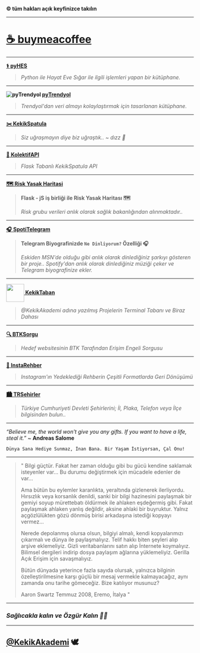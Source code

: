 **© tüm hakları açık keyfinizce takılın**

* * *

# **[☕️ buymeacoffee](https://keyiflerolsun.me/Kahve.md)**

* * *

**[⚕ pyHES](https://keyiflerolsun.me/pyHES)**

> *Python ile Hayat Eve Sığar ile ilgili işlemleri yapan bir kütüphane.*

* * *

**![pyTrendyol](https://www.trendyol.com/frontend/web/assets/images/favicon.ico) [pyTrendyol](https://keyiflerolsun.me/pyTrendyol)**

> *Trendyol'dan veri almayı kolaylaştırmak için tasarlanan kütüphane.*

* * *

**[✂️ KekikSpatula](https://keyiflerolsun.me/KekikSpatula)**

> *Siz uğraşmayın diye biz uğraştık.. ~ dızz 🐍*

* * *

**[🚀 KolektifAPI](https://keyiflerolsun.me/KolektifAPI)**

> *Flask Tabanlı KekikSpatula API*

* * *

**[🗺️ Risk Yasak Haritasi](https://keyiflerolsun.me/Risk-Yasak_Haritasi)**

> **Flask - jS iş birliği ile Risk Yasak Haritası 🗺**
>
> *Risk grubu verileri anlık olarak sağlık bakanlığından alınmaktadır..*

* * *

**[🎧 SpotiTelegram](https://keyiflerolsun.me/SpotiTelegram)**

> **Telegram Biyografinizde `Ne Dinliyorum?` Özelliği 🎧**
>
> *Eskiden MSN'de olduğu gibi anlık olarak dinlediğiniz şarkıyı gösteren bir proje..*
*Spotify'dan anlık olarak dinlediğiniz müziği çeker ve Telegram biyografinize ekler.*

* * *

**[<img src="https://www.akashtrehan.com/assets/images/emoji/terminal.png" height="48" align="center"> KekikTaban](https://keyiflerolsun.me/KekikTaban)**

> *@KekikAkademi adına yazılmış Projelerin Terminal Tabanı ve Biraz Dahası*

* * *

**[🔍 BTKSorgu](https://keyiflerolsun.me/BTKSorgu)**

> *Hedef websitesinin BTK Tarafından Erişim Engeli Sorgusu*

* * *

**[📖 InstaRehber](https://keyiflerolsun.me/InstaRehber)**

> *Instagram'ın Yedeklediği Rehberin Çeşitli Formatlarda Geri Dönüşümü*

* * *

**[🏙️ TRSehirler](https://keyiflerolsun.me/TRSehirler)**

> *Türkiye Cumhuriyeti Devleti Şehirlerini; İl, Plaka, Telefon veya İlçe bilgisinden bulun..*

* * *

*“Believe me, the world won't give you any gifts. If you want to have a life, steal it.”* ~ **Andreas Salome**

`Dünya Sana Hediye Sunmaz, İnan Bana. Bir Yaşam İstiyorsan, Çal Onu!`

* * *

> " Bilgi güçtür. Fakat her zaman olduğu gibi bu gücü kendine saklamak
> isteyenler var... Bu durumu değiştirmek için mücadele edenler de
> var...
> 
> Ama bütün bu eylemler karanlıkta, yeraltında gizlenerek ilerliyordu.
> Hırsızlık veya korsanlık denildi, sanki bir bilgi hazinesini paylaşmak
> bir gemiyi soyup mürettebatı öldürmek ile ahlaken eşdeğermiş gibi.
> Fakat paylaşmak ahlaken yanlış değildir, aksine ahlaki bir buyruktur.
> Yalnız açgözlülükten gözü dönmüş birisi arkadaşına istediği kopyayı
> vermez...
> 
> Nerede depolanmış olursa olsun, bilgiyi almalı, kendi kopyalarımızı
> çıkarmalı ve dünya ile paylaşmalıyız. Telif hakkı biten şeyleri alıp
> arşive eklemeliyiz. Gizli veritabanlarını satın alıp İnternete
> koymalıyız. Bilimsel dergileri indirip dosya paylaşım ağlarına
> yüklemeliyiz. Gerilla Açık Erişim için savaşmalıyız.
> 
> Bütün dünyada yeterince fazla sayıda olursak, yalnızca bilginin
> özelleştirilmesine karşı güçlü bir mesaj vermekle kalmayacağız, aynı
> zamanda onu tarihe gömeceğiz. Bize katılıyor musunuz?
> 
> Aaron Swartz Temmuz 2008, Eremo, İtalya "

* * *

### *Sağlıcakla kalın ve Özgür Kalın ✌🏼*

* * *

## [@KekikAkademi](https://t.me/KekikAkademi) 🕊
